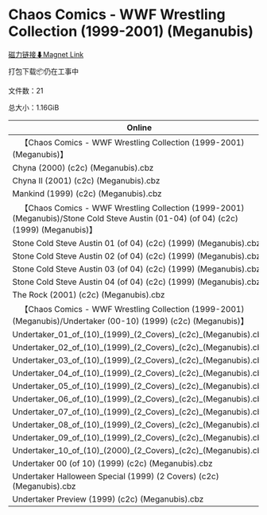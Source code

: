 # Chaos Comics - WWF Wrestling Collection (1999-2001) (Meganubis)

[磁力链接⬇Magnet Link](magnet:?xt=urn:btih:95fe715ba75730ace18599464e91c7281103678e&dn=Chaos%20Comics%20-%20WWF%20Wrestling%20Collection%20%281999-2001%29%20%28Meganubis%29)

打包下载📦仍在工事中

文件数：21

总大小：1.16GiB

Online | Download
--- | ---
&emsp;【Chaos Comics - WWF Wrestling Collection (1999-2001) (Meganubis)】 | 
Chyna (2000) (c2c) (Meganubis).cbz | 53.78MiB
Chyna II (2001) (c2c) (Meganubis).cbz | 54.61MiB
Mankind (1999) (c2c) (Meganubis).cbz | 56.87MiB
&emsp;【Chaos Comics - WWF Wrestling Collection (1999-2001) (Meganubis)/Stone Cold Steve Austin (01-04) (of 04) (c2c) (1999) (Meganubis)】 | 
Stone Cold Steve Austin 01 (of 04) (c2c) (1999) (Meganubis).cbz | 53.17MiB
Stone Cold Steve Austin 02 (of 04) (c2c) (1999) (Meganubis).cbz | 53.49MiB
Stone Cold Steve Austin 03 (of 04) (c2c) (1999) (Meganubis).cbz | 54.14MiB
Stone Cold Steve Austin 04 (of 04) (c2c) (1999) (Meganubis).cbz | 53.62MiB
The Rock (2001) (c2c) (Meganubis).cbz | 57.76MiB
&emsp;【Chaos Comics - WWF Wrestling Collection (1999-2001) (Meganubis)/Undertaker (00-10) (1999) (c2c) (Meganubis)】 | 
Undertaker\_01\_of\_(10)\_(1999)\_(2\_Covers)\_(c2c)\_(Meganubis).cbz | 61.90MiB
Undertaker\_02\_of\_(10)\_(1999)\_(2\_Covers)\_(c2c)\_(Meganubis).cbz | 59.57MiB
Undertaker\_03\_of\_(10)\_(1999)\_(2\_Covers)\_(c2c)\_(Meganubis).cbz | 64.11MiB
Undertaker\_04\_of\_(10)\_(1999)\_(2\_Covers)\_(c2c)\_(Meganubis).cbz | 58.39MiB
Undertaker\_05\_of\_(10)\_(1999)\_(2\_Covers)\_(c2c)\_(Meganubis).cbz | 61.83MiB
Undertaker\_06\_of\_(10)\_(1999)\_(2\_Covers)\_(c2c)\_(Meganubis).cbz | 65.15MiB
Undertaker\_07\_of\_(10)\_(1999)\_(2\_Covers)\_(c2c)\_(Meganubis).cbz | 60.76MiB
Undertaker\_08\_of\_(10)\_(1999)\_(2\_Covers)\_(c2c)\_(Meganubis).cbz | 61.34MiB
Undertaker\_09\_of\_(10)\_(1999)\_(2\_Covers)\_(c2c)\_(Meganubis).cbz | 57.67MiB
Undertaker\_10\_of\_(10)\_(2000)\_(2\_Covers)\_(c2c)\_(Meganubis).cbz | 61.99MiB
Undertaker 00 (of 10) (1999) (c2c) (Meganubis).cbz | 35.90MiB
Undertaker Halloween Special (1999) (2 Covers) (c2c) (Meganubis).cbz | 56.43MiB
Undertaker Preview (1999) (c2c) (Meganubis).cbz | 47.75MiB